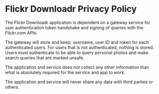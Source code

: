 # Flickr Downloadr Privacy Policy

The Flickr Downloadr application is dependent on a gateway service for user authentication token handshake and signing of queries with the Flickr.com APIs.

The gateway will store and keep: username, user ID and token for each authenticated users. For users that is not authenticated, nothing is stored. Users must authenticate
to be able to query personal photos and make search queries that are marked unsafe.

The application and service does not collect any other information than what is absolutely required for the service and app to work.

The application and service will never share any data with third parties or others.